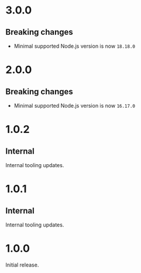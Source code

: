 # 3.0.0

## Breaking changes

- Minimal supported Node.js version is now `18.18.0`

# 2.0.0

## Breaking changes

- Minimal supported Node.js version is now `16.17.0`

# 1.0.2

## Internal

Internal tooling updates.

# 1.0.1

## Internal

Internal tooling updates.

# 1.0.0

Initial release.
